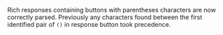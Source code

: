Rich responses containing buttons with parentheses characters are now correctly parsed.
Previously any characters found between the first identified pair of `()` in response button took precedence.
